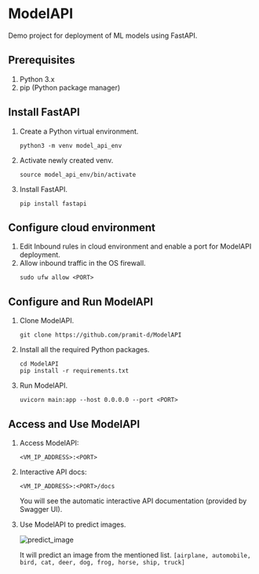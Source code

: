 # ModelAPI
Demo project for deployment of ML models using FastAPI.

## Prerequisites
1. Python 3.x
2. pip (Python package manager)

## Install FastAPI
1. Create a Python virtual environment.
   ```
   python3 -m venv model_api_env
2. Activate newly created venv.
   ```
   source model_api_env/bin/activate
3. Install FastAPI.
   ```
   pip install fastapi

## Configure cloud environment 
1. Edit Inbound rules in cloud environment and enable a port for ModelAPI deployment.
2. Allow inbound traffic in the OS firewall.
   ```
   sudo ufw allow <PORT>
   ```
   
## Configure and Run ModelAPI
1. Clone ModelAPI.
   ```
   git clone https://github.com/pramit-d/ModelAPI
2. Install all the required Python packages.
   ```
   cd ModelAPI
   pip install -r requirements.txt
   
3. Run ModelAPI.
   ```
   uvicorn main:app --host 0.0.0.0 --port <PORT>

## Access and Use ModelAPI
1. Access ModelAPI:
   ```
   <VM_IP_ADDRESS>:<PORT>
2. Interactive API docs:
   ```
   <VM_IP_ADDRESS>:<PORT>/docs
   ```
   You will see the automatic interactive API documentation (provided by Swagger UI).
3. Use ModelAPI to predict images.

   ![predict_image](docs/ModelAPI_result.gif)

   It will predict an image from the mentioned list.
   `[airplane, automobile, bird, cat, deer, dog, frog, horse, ship, truck]`
   
